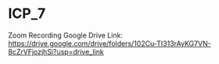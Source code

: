 # ICP_7

Zoom Recording Google Drive Link: https://drive.google.com/drive/folders/102Cu-TI313rAyKG7VN-8cZrVFjozjhSi?usp=drive_link
